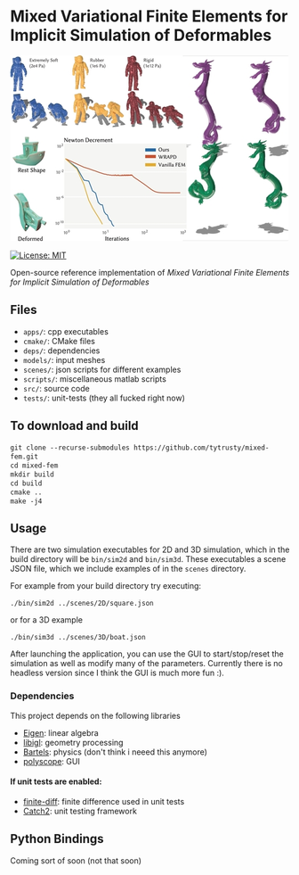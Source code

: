 # Mixed Variational Finite Elements for Implicit Simulation of Deformables

<img src="imgs/teaser.jpg">


[![License: MIT](https://img.shields.io/badge/License-MIT-yellow.svg)](https://opensource.org/licenses/MIT)

Open-source reference implementation of *Mixed Variational Finite Elements for Implicit Simulation of Deformables*

## Files

* `apps/`: cpp executables
* `cmake/`: CMake files
* `deps/`: dependencies
* `models/`: input meshes
* `scenes/`: json scripts for different examples
* `scripts/`: miscellaneous matlab scripts
* `src/`: source code
* `tests/`: unit-tests (they all fucked right now)

## To download and build

```
git clone --recurse-submodules https://github.com/tytrusty/mixed-fem.git
cd mixed-fem
mkdir build
cd build
cmake ..
make -j4
```

## Usage

There are two simulation executables for 2D and 3D simulation, which in the build directory will be `bin/sim2d` and `bin/sim3d`. These executables a scene JSON file, which we include examples of in the `scenes` directory.

For example from your build directory try executing:
```
./bin/sim2d ../scenes/2D/square.json
```
or for a 3D example
```
./bin/sim3d ../scenes/3D/boat.json
```


After launching the application, you can use the GUI to start/stop/reset the simulation as well as modify many of the parameters. Currently there is no headless version since I think the GUI is much more fun :). 

### Dependencies

This project depends on the following libraries

* [Eigen](https://eigen.tuxfamily.org/): linear algebra
* [libigl](https://github.com/libigl/libigl): geometry processing
* [Bartels](https://github.com/dilevin/Bartels): physics (don't think i neeed this anymore)
* [polyscope](https://github.com/nmwsharp/polyscope): GUI

#### If unit tests are enabled:
* [finite-diff](https://github.com/zfergus/finite-diff): finite difference used in unit tests
* [Catch2](https://github.com/catchorg/Catch2.git): unit testing framework

## Python Bindings

Coming sort of soon (not that soon)
